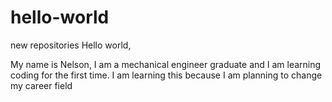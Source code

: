 # hello-world
new repositories
Hello world,

My name is Nelson, I am a mechanical engineer graduate and I am learning coding for the first time.
I am learning this because I am planning to change my career field 
